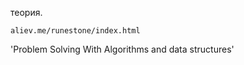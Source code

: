 теория. 
```
aliev.me/runestone/index.html 
```
'Problem Solving With Algorithms and data structures'
